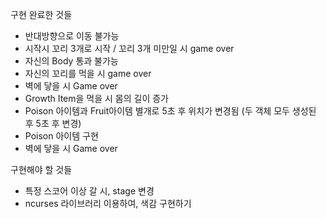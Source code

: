 구현 완료한 것들
- 반대방향으로 이동 불가능
- 시작시 꼬리 3개로 시작 / 꼬리 3개 미만일 시 game over
- 자신의 Body 통과 불가능
- 자신의 꼬리를 먹을 시 game over
- 벽에 닿을 시 Game over
- Growth Item을 먹을 시 몸의 길이 증가
- Poison 아이템과 Fruit아이템 별개로 5초 후 위치가 변경됨 (두 객체 모두 생성된 후 5초 후 변경)
- Poison 아이템 구현
- 벽에 닿을 시 Game over


  
  

구현해야 할 것들
- 특정 스코어 이상 갈 시, stage 변경
- ncurses 라이브러리 이용하여, 색감 구현하기

